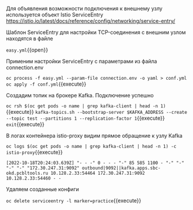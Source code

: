Для объявления возможности подключения к внешнему узлу используется объект Istio ServiceEntry 
https://istio.io/latest/docs/reference/config/networking/service-entry/

Шаблон ServiceEntry для настройки TCP-соединения с внешним узлом находятся в файле

`easy.yml`{{open}}

Применим настройки ServiceEntry с параметрами из файла connection.env

`oc process -f easy.yml --param-file connection.env -o yaml > conf.yml
oc apply -f conf.yml`{{execute}}

Создадим топик на брокере Kafka. Подключение успешно

`oc rsh $(oc get pods -o name | grep kafka-client | head -n 1)`{{execute}}
`kafka-topics.sh --bootstrap-server $KAFKA_ADDRESS --create --topic test --partitions 1 --replication-factor 1`{{execute}}
`exit`{{execute}}

В логах контейнера istio-proxy видим прямое обращение к узлу Kafka

`oc logs $(oc get pods -o name | grep kafka-client | head -n 1) -c istio-proxy`{{execute}}

`[2022-10-18T20:24:03.639Z] "- - -" 0 - - - "-" 85 585 1100 - "-" "-" "-" "-" "172.30.247.31:9092" outbound|9092||kafka.apps.sbc-okd.pcbltools.ru 10.128.2.33:54464 172.30.247.31:9092 10.128.2.33:54460 - -`

Удаляем созданные конфиги

`oc delete serviceentry -l marker=practice`{{execute}}